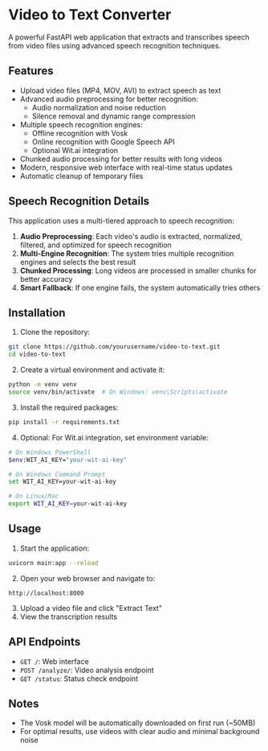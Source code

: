 # Video to Text Converter

A powerful FastAPI web application that extracts and transcribes speech from video files using advanced speech recognition techniques.

## Features

- Upload video files (MP4, MOV, AVI) to extract speech as text
- Advanced audio preprocessing for better recognition:
  - Audio normalization and noise reduction
  - Silence removal and dynamic range compression
- Multiple speech recognition engines:
  - Offline recognition with Vosk
  - Online recognition with Google Speech API
  - Optional Wit.ai integration
- Chunked audio processing for better results with long videos
- Modern, responsive web interface with real-time status updates
- Automatic cleanup of temporary files

## Speech Recognition Details

This application uses a multi-tiered approach to speech recognition:

1. **Audio Preprocessing**: Each video's audio is extracted, normalized, filtered, and optimized for speech recognition
2. **Multi-Engine Recognition**: The system tries multiple recognition engines and selects the best result
3. **Chunked Processing**: Long videos are processed in smaller chunks for better accuracy
4. **Smart Fallback**: If one engine fails, the system automatically tries others

## Installation

1. Clone the repository:
```bash
git clone https://github.com/yourusername/video-to-text.git
cd video-to-text
```

2. Create a virtual environment and activate it:
```bash
python -m venv venv
source venv/bin/activate  # On Windows: venv\Scripts\activate
```

3. Install the required packages:
```bash
pip install -r requirements.txt
```

4. Optional: For Wit.ai integration, set environment variable:
```bash
# On Windows PowerShell
$env:WIT_AI_KEY="your-wit-ai-key"

# On Windows Command Prompt
set WIT_AI_KEY=your-wit-ai-key

# On Linux/Mac
export WIT_AI_KEY=your-wit-ai-key
```

## Usage

1. Start the application:
```bash
uvicorn main:app --reload
```

2. Open your web browser and navigate to:
```
http://localhost:8000
```

3. Upload a video file and click "Extract Text"
4. View the transcription results

## API Endpoints

- `GET /`: Web interface
- `POST /analyze/`: Video analysis endpoint
- `GET /status`: Status check endpoint

## Notes

- The Vosk model will be automatically downloaded on first run (~50MB)
- For optimal results, use videos with clear audio and minimal background noise 